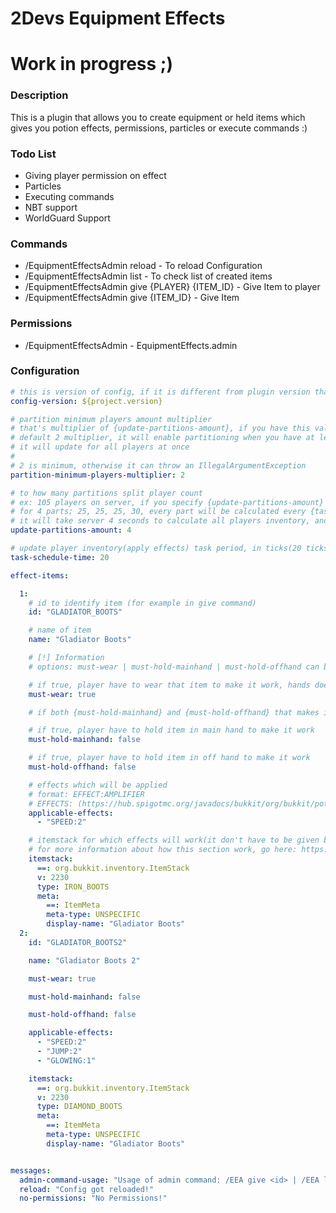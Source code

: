 # 2Devs Equipment Effects #
# Work in progress ;)

### Description ###

This is a plugin that allows you to create equipment or held items which gives you potion effects, permissions, particles or execute commands :)

### Todo List ###

- Giving player permission on effect
- Particles
- Executing commands
- NBT support
- WorldGuard Support

### Commands ###

- /EquipmentEffectsAdmin reload - To reload Configuration
- /EquipmentEffectsAdmin list - To check list of created items
- /EquipmentEffectsAdmin give {PLAYER} {ITEM_ID} - Give Item to player 
- /EquipmentEffectsAdmin give {ITEM_ID} - Give Item

### Permissions ###

- /EquipmentEffectsAdmin - EquipmentEffects.admin

### Configuration ###

```yaml
# this is version of config, if it is different from plugin version that means that you have outdated config!
config-version: ${project.version}

# partition minimum players amount multiplier
# that's multiplier of {update-partitions-amount}, if you have this value set to 4, and you use
# default 2 multiplier, it will enable partitioning when you have at least 8 players, below this number
# it will update for all players at once
#
# 2 is minimum, otherwise it can throw an IllegalArgumentException
partition-minimum-players-multiplier: 2

# to how many partitions split player count
# ex: 105 players on server, if you specify {update-partitions-amount} as 4 it will split player inventory calculation
# for 4 parts; 25, 25, 25, 30, every part will be calculated every {task-schedule-time}, with default value of 20,
# it will take server 4 seconds to calculate all players inventory, and it will constantly repeat
update-partitions-amount: 4

# update player inventory(apply effects) task period, in ticks(20 ticks = 1 sec)
task-schedule-time: 20

effect-items:

  1:
    # id to identify item (for example in give command)
    id: "GLADIATOR_BOOTS"

    # name of item
    name: "Gladiator Boots"

    # [!] Information
    # options: must-wear | must-hold-mainhand | must-hold-offhand can be used together at the same time :)

    # if true, player have to wear that item to make it work, hands does not count
    must-wear: true

    # if both {must-hold-mainhand} and {must-hold-offhand} that makes it work for both hands

    # if true, player have to hold item in main hand to make it work
    must-hold-mainhand: false

    # if true, player have to hold item in off hand to make it work
    must-hold-offhand: false

    # effects which will be applied
    # format: EFFECT:AMPLIFIER
    # EFFECTS: (https://hub.spigotmc.org/javadocs/bukkit/org/bukkit/potion/PotionEffectType.html)
    applicable-effects:
      - "SPEED:2"

    # itemstack for which effects will work(it don't have to be given by command, just similar itemstack
    # for more information about how this section work, go here: https://www.spigotmc.org/wiki/itemstack-serialization/
    itemstack:
      ==: org.bukkit.inventory.ItemStack
      v: 2230
      type: IRON_BOOTS
      meta:
        ==: ItemMeta
        meta-type: UNSPECIFIC
        display-name: "Gladiator Boots"
  2:
    id: "GLADIATOR_BOOTS2"

    name: "Gladiator Boots 2"

    must-wear: true

    must-hold-mainhand: false

    must-hold-offhand: false

    applicable-effects:
      - "SPEED:2"
      - "JUMP:2"
      - "GLOWING:1"

    itemstack:
      ==: org.bukkit.inventory.ItemStack
      v: 2230
      type: DIAMOND_BOOTS
      meta:
        ==: ItemMeta
        meta-type: UNSPECIFIC
        display-name: "Gladiator Boots"


messages:
  admin-command-usage: "Usage of admin command: /EEA give <id> | /EEA list | /EEA reload"
  reload: "Config got reloaded!"
  no-permissions: "No Permissions!"
```

